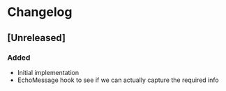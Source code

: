 # Changelog

## [Unreleased]

### Added

- Initial implementation
- EchoMessage hook to see if we can actually capture the required info